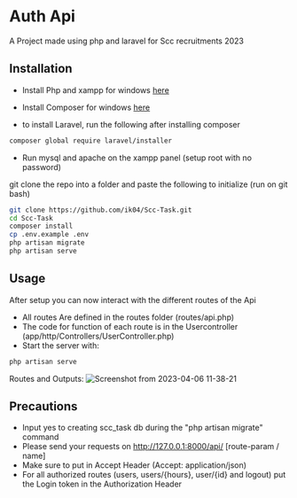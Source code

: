 # Auth Api

A Project made using php and laravel for Scc recruitments 2023

## Installation

- Install Php and xampp for windows [here](https://www.apachefriends.org/)

- Install Composer for windows [here](https://getcomposer.org/)
- to install Laravel, run the following after installing composer
```bash
composer global require laravel/installer
```

- Run mysql and apache on the xampp panel (setup root with no password)

git clone the repo into a folder and paste the following to initialize (run on git bash)

```bash
git clone https://github.com/ik04/Scc-Task.git
cd Scc-Task
composer install
cp .env.example .env
php artisan migrate
php artisan serve
```

## Usage
After setup you can now interact with the different routes of the Api
- All routes Are defined in the routes folder (routes/api.php)
- The code for function of each route is in the Usercontroller (app/http/Controllers/UserController.php)
- Start the server with:
```bash 
php artisan serve
```
Routes and Outputs:
![Screenshot from 2023-04-06 11-38-21](https://user-images.githubusercontent.com/63468587/230293974-1f946f71-3e46-410c-a6cf-216afac6eec3.png)



## Precautions
- Input yes to creating scc_task db during the "php artisan migrate" command
- Please send your requests on http://127.0.0.1:8000/api/ [route-param / name]
- Make sure to put in Accept Header (Accept: application/json)
- For all authorized routes (users, users/{hours}, user/{id} and logout) put the Login token in the Authorization Header

